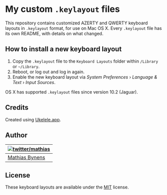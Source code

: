 # My custom `.keylayout` files

This repository contains customized AZERTY and QWERTY keyboard layouts in `.keylayout` format, for use on Mac OS X. Every `.keylayout` file has its own README, with details on what changed.

## How to install a new keyboard layout

1. Copy the `.keylayout` file to the `Keyboard Layouts` folder within `/Library` or `~/Library`.
2. Reboot, or log out and log in again.
3. Enable the new keyboard layout via _System Preferences_ › _Language & Text_ › _Input Sources_.

OS X has supported `.keylayout` files since version 10.2 (Jaguar).

## Credits

Created using [Ukelele.app](http://scripts.sil.org/ukelele).

## Author

| [![twitter/mathias](http://gravatar.com/avatar/24e08a9ea84deb17ae121074d0f17125?s=70)](http://twitter.com/mathias "Follow @mathias on Twitter") |
|---|
| [Mathias Bynens](http://mathiasbynens.be/) |

## License

These keyboard layouts are available under the [MIT](http://mths.be/mit) license.
